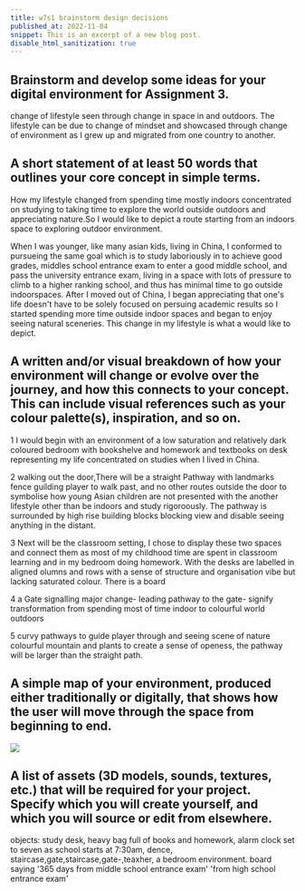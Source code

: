 ```yaml
---
title: w7s1 brainstorm design decisions
published_at: 2022-11-04
snippet: This is an excerpt of a new blog post.
disable_html_sanitization: true
---
```


 ## Brainstorm and develop some ideas for your digital environment for Assignment 3.
change of lifestyle seen through change in space in and outdoors.
The lifestyle can be due to change of mindset and showcased through change  of environment as I grew up and migrated from one country to another.

## A short statement of at least 50 words that outlines your core concept in simple terms.

How my lifestyle changed from spending time mostly indoors concentrated on studying to taking time to explore the world outside outdoors and appreciating nature.So I would like to depict a route starting from an indoors space to exploring outdoor environment.

When I was younger, like many asian kids, living in China, I conformed to pursueing the same goal which is to study laboriously in to achieve good grades, middles school entrance exam to enter a good middle school, and pass the university entrance exam, living in a space with lots of pressure to climb to a higher ranking school, and thus has minimal time to go outside indoorspaces. After I moved out of China, I began appreciating that one's life doesn't have to be solely focused on persuing academic results so I started spending more time outside indoor spaces and began to enjoy seeing natural sceneries. This change in my lifestyle is what a would like to depict.



## A written and/or visual breakdown of how your environment will change or evolve over the journey, and how this connects to your concept. This can include visual references such as your colour palette(s), inspiration, and so on.

1 I would begin with an environment of a low saturation and relatively dark coloured bedroom with bookshelve and homework and textbooks on desk representing my life concentrated on studies when I lived in China.

2 walking out the door,There will be a straight Pathway with landmarks fence guilding player to walk past, and no other routes outside the door to symbolise how young Asian children are not presented with the another lifestyle other than be indoors and study rigoroously. The pathway is surrounded by high rise building blocks blocking view and disable seeing anything in the distant. 

3 Next will be the classroom setting, I chose to display these two spaces and connect them as most of my childhood time are spent in classroom learning and in my bedroom doing homework. 
With the desks are labelled in aligned olumns and rows with a sense of structure and organisation vibe but lacking saturated colour.
There is a board 

4 a Gate signalling major change- leading pathway to the  gate- signify transformation from spending most of time indoor to colourful world outdoors 

5 curvy pathways to guide player through and seeing scene of nature colourful mountain and plants
to create a sense of openess, the pathway will be larger than the straight path.



## A simple map of your environment, produced either traditionally or digitally, that shows how the user will move through the space from beginning to end.


![ ](w7/map.jpg)





## A list of assets (3D models, sounds, textures, etc.) that will be required for your project. Specify which you will create yourself, and which you will source or edit from elsewhere.


objects: study desk, heavy bag full of books and homework, alarm clock set to seven as school starts at 7:30am, dence, staircase,gate,staircase,gate-,teaxher, a bedroom environment. board saying '365 days from middle school entrance exam' 'from high school entrance exam'



